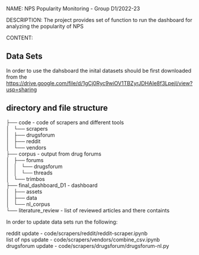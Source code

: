NAME: NPS Popularity Monitoring - Group D1/2022-23

DESCRIPTION:
        The project provides set of function to run the dashboard for  analyzing the popularity of NPS


CONTENT:

## Data Sets

In order to use the dahsboard the inital datasets should be first downloaded from the  
https://drive.google.com/file/d/1gCj0Ryc9wiOV1TBZyrJDHAIe8f3Lpejl/view?usp=sharing




## directory and file structure


├── code   		- code of scrapers and different tools  
│   └── scrapers  
│       ├── drugsforum  
│       ├── reddit  
│       └── vendors  
├── corpus              - output from drug forums  
│   ├── forums  
│   │   └── drugsforum  
│   │       └── threads  
│   └── trimbos  
├── final_dashboard_D1 - dashboard   
│   ├── assets  
│   ├── data  
│   └── nl_corpus  
└── literature_review  - list of reviewed articles and there containts 


In order to update data sets run the following:  

 reddit update      - code/scrapers/reddit/reddit-scraper.ipynb  
 list of nps update - code/scrapers/vendors/combine_csv.ipynb  
 drugsforum update  - code/scrapers/drugsforum/drugsforum-nl.py  
